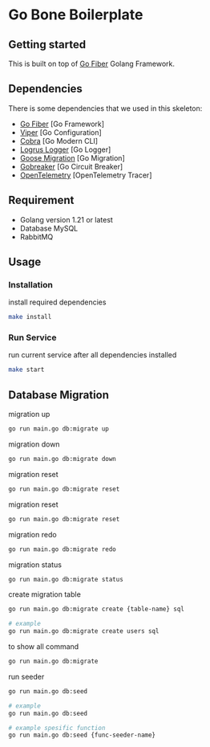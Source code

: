 # Go Bone Boilerplate

## Getting started

This is built on top of [Go Fiber](https://docs.gofiber.io) Golang Framework.

## Dependencies

There is some dependencies that we used in this skeleton:

- [Go Fiber](https://docs.gofiber.io/) [Go Framework]
- [Viper](https://github.com/spf13/viper) [Go Configuration]
- [Cobra](https://github.com/spf13/cobra) [Go Modern CLI]
- [Logrus Logger](https://github.com/sirupsen/logrus) [Go Logger]
- [Goose Migration](https://github.com/pressly/goose) [Go Migration]
- [Gobreaker](https://github.com/sony/gobreaker) [Go Circuit Breaker]
- [OpenTelemetry](https://pkg.go.dev/go.opentelemetry.io/otel) [OpenTelemetry Tracer]

## Requirement

- Golang version 1.21 or latest
- Database MySQL
- RabbitMQ

## Usage

### Installation

install required dependencies

```bash
make install
```

### Run Service

run current service after all dependencies installed

```bash
make start
```

## Database Migration

migration up

```bash
go run main.go db:migrate up
```

migration down

```bash
go run main.go db:migrate down
```

migration reset

```bash
go run main.go db:migrate reset
```

migration reset

```bash
go run main.go db:migrate reset
```

migration redo

```bash
go run main.go db:migrate redo
```

migration status

```bash
go run main.go db:migrate status
```

create migration table

```bash
go run main.go db:migrate create {table-name} sql

# example
go run main.go db:migrate create users sql
```

to show all command

```bash
go run main.go db:migrate
```

run seeder

```bash
go run main.go db:seed

# example
go run main.go db:seed

# example spesific function
go run main.go db:seed {func-seeder-name}
```
